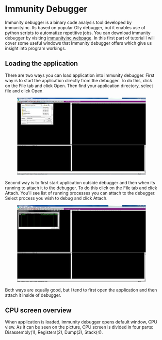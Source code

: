 # Immunity Debugger

Immunity debugger is a binary code analysis tool developed by immunityinc. Its based on popular Olly debugger, but it enables use of python scripts to automatize repetitive jobs. You can download immunity debugger by visiting [immunityinc webpage](http://www.immunityinc.com/products-immdbg.shtml). In this first part of tutorial I will cover some useful windows that Immunity debugger offers which give us insight into program workings.



## **Loading the application**

There are two ways you can load application into immunity debugger. First way is to start the application directly from the debugger. To do this, click on the File tab and click Open. Then find your application directory, select file and click Open.

<figure><img src="../../.gitbook/assets/Picture1.jpg" alt=""><figcaption></figcaption></figure>

Second way is to first start application outside debugger and then when its running to attach it to the debugger. To do this click on the File tab and click Attach. You'll see list of running processes you can attach to the debugger. Select process you wish to debug and click Attach.



<figure><img src="../../.gitbook/assets/Picture2.jpg" alt=""><figcaption></figcaption></figure>

Both ways are equally good, but I tend to first open the application and then attach it inside of debugger.



## **CPU screen overview**

When application is loaded, immunity debugger opens default window, CPU view. As it can be seen on the picture, CPU screen is divided in four parts: Disassembly(1), Registers(2), Dump(3), Stack(4).
